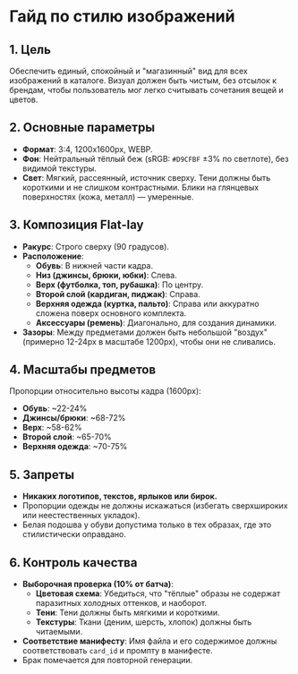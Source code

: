 # Гайд по стилю изображений

## 1. Цель

Обеспечить единый, спокойный и "магазинный" вид для всех изображений в каталоге. Визуал должен быть чистым, без отсылок к брендам, чтобы пользователь мог легко считывать сочетания вещей и цветов.

## 2. Основные параметры

- **Формат**: 3:4, 1200x1600px, WEBP.
- **Фон**: Нейтральный тёплый беж (sRGB: `#D9CFBF` ±3% по светлоте), без видимой текстуры.
- **Свет**: Мягкий, рассеянный, источник сверху. Тени должны быть короткими и не слишком контрастными. Блики на глянцевых поверхностях (кожа, металл) — умеренные.

## 3. Композиция Flat-lay

- **Ракурс**: Строго сверху (90 градусов).
- **Расположение**:
    - **Обувь**: В нижней части кадра.
    - **Низ (джинсы, брюки, юбки)**: Слева.
    - **Верх (футболка, топ, рубашка)**: По центру.
    - **Второй слой (кардиган, пиджак)**: Справа.
    - **Верхняя одежда (куртка, пальто)**: Справа или аккуратно сложена поверх основного комплекта.
    - **Аксессуары (ремень)**: Диагонально, для создания динамики.
- **Зазоры**: Между предметами должен быть небольшой "воздух" (примерно 12-24px в масштабе 1200px), чтобы они не сливались.

## 4. Масштабы предметов

Пропорции относительно высоты кадра (1600px):

- **Обувь**: ~22-24%
- **Джинсы/брюки**: ~68-72%
- **Верх**: ~58-62%
- **Второй слой**: ~65-70%
- **Верхняя одежда**: ~70-75%

## 5. Запреты

- **Никаких логотипов, текстов, ярлыков или бирок.**
- Пропорции одежды не должны искажаться (избегать сверхшироких или неестественных укладок).
- Белая подошва у обуви допустима только в тех образах, где это стилистически оправдано.

## 6. Контроль качества

- **Выборочная проверка (10% от батча)**:
    - **Цветовая схема**: Убедиться, что "тёплые" образы не содержат паразитных холодных оттенков, и наоборот.
    - **Тени**: Тени должны быть мягкими и короткими.
    - **Текстуры**: Ткани (деним, шерсть, хлопок) должны быть читаемыми.
- **Соответствие манифесту**: Имя файла и его содержимое должны соответствовать `card_id` и промпту в манифесте.
- Брак помечается для повторной генерации.
